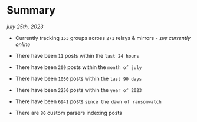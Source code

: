 
# Summary
_july 25th, 2023_

- Currently tracking `153` groups across `271` relays & mirrors - _`108` currently online_

- There have been `11` posts within the `last 24 hours`

- There have been `209` posts within the `month of july`

- There have been `1050` posts within the `last 90 days`

- There have been `2250` posts within the `year of 2023`

- There have been `6941` posts `since the dawn of ransomwatch`

- There are `80` custom parsers indexing posts
